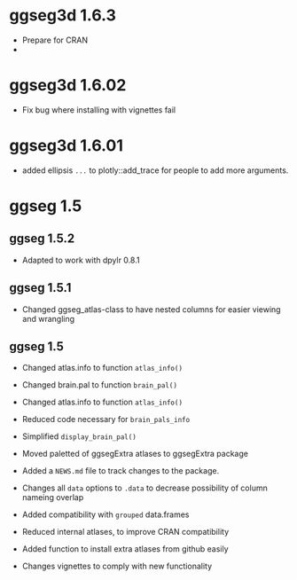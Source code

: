 # ggseg3d 1.6.3
- Prepare for CRAN
- 

# ggseg3d 1.6.02
- Fix bug where installing with vignettes fail

# ggseg3d 1.6.01
- added ellipsis `...` to plotly::add_trace for people to add more arguments.  

# ggseg 1.5

## ggseg 1.5.2
* Adapted to work with dpylr 0.8.1

## ggseg 1.5.1

* Changed ggseg_atlas-class to have nested columns for easier viewing and wrangling

## ggseg 1.5

* Changed atlas.info to function `atlas_info()`
* Changed brain.pal to function `brain_pal()`
* Changed atlas.info to function `atlas_info()`
* Reduced code necessary for `brain_pals_info`
* Simplified `display_brain_pal()`
* Moved paletted of ggsegExtra atlases to ggsegExtra package

* Added a `NEWS.md` file to track changes to the package.
* Changes all `data` options to `.data` to decrease possibility of column nameing overlap
* Added compatibility with `grouped` data.frames
* Reduced internal atlases, to improve CRAN compatibility
* Added function to install extra atlases from github easily
* Changes vignettes to comply with new functionality
